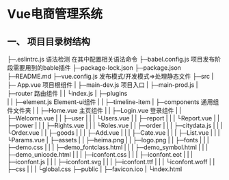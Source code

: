 # Vue电商管理系统

## 一、 项目目录树结构

├─.eslintrc.js        语法检测 在其中配置相关语法命令
├─babel.config.js		  项目发布阶段需要用到的bable插件
├─package-lock.json
├─package.json
├─README.md
├─vue.config.js       发布模式/开发模式=>处理静态文件
├─src
|		  ├─ App.vue            项目根组件
|		  ├─main-dev.js         项目入口
|		  ├─main-prod.js
|		  ├─router              路由组件
|		  |		   └index.js
|		  ├─plugins						
|		  |		    ├─element.js			   Element-ui组件
|		  |		    ├─timeline-item
|		  ├─components					    通用组件文件夹
|		  |		     ├─Home.vue			  主页组件
|		  |		     ├─Login.vue			   登录组件 
|		  |		     ├─Welcome.vue
|		  |		     ├─user
|		  |		     |		  └Users.vue
|		  |		     ├─report
|		  |		     |		   └Report.vue
|		  |		     ├─power
|		  |		     |		   ├─Rights.vue
|		  |		     |		   └Roles.vue
|		  |		     ├─order
|		  |		     |		   ├─citydata.js
|		  |		     |		   └Order.vue
|		  |		     ├─goods
|		  |		     |		   ├─Add.vue
|		  |		     |		   ├─Cate.vue
|		  |		     |		   ├─List.vue
|		  |		     |		   └Params.vue
|		  ├─assets
|		  |		   ├─heima.png
|		  |		   ├─logo.png
|		  |		   ├─fonts
|		  |		   |		   ├─demo.css
|		  |		   |		   ├─demo_fontclass.html
|		  |		   |		   ├─demo_symbol.html
|		  |		   |		   ├─demo_unicode.html
|		  |		   |		   ├─iconfont.css
|		  |		   |		   ├─iconfont.eot
|		  |		   |		   ├─iconfont.js
|		  |		   |		   ├─iconfont.svg
|		  |		   |		   ├─iconfont.ttf
|		  |		   |		   └iconfont.woff
|		  |		   ├─css
|		  |		   |		  └global.css
├─public
|		   ├─favicon.ico
|		   └index.html
